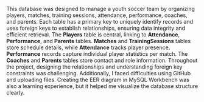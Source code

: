 
This database was designed to manage a youth soccer team by organizing players, matches, training sessions, attendance, performance, coaches, and parents. Each table has a primary key to uniquely identify records and uses foreign keys to establish relationships, ensuring data integrity and efficient retrieval. The **Players** table is central, linking to **Attendance**, **Performance**, and **Parents** tables. **Matches** and **TrainingSessions** tables store schedule details, while **Attendance** tracks player presence. **Performance** records capture individual player statistics per match. The **Coaches** and **Parents** tables store contact and role information. Throughout the project, designing the relationships and understanding foreign key constraints was challenging. Additionally, I faced difficulties using GitHub and uploading files. Creating the EER diagram in MySQL Workbench was also a learning experience, but it helped me visualize the database structure clearly.